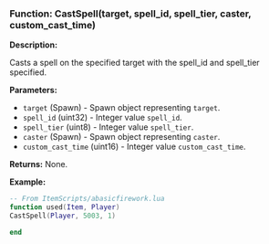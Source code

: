 ### Function: CastSpell(target, spell_id, spell_tier, caster, custom_cast_time)

**Description:**

Casts a spell on the specified target with the spell_id and spell_tier specified.

**Parameters:**
- `target` (Spawn) - Spawn object representing `target`.
- `spell_id` (uint32) - Integer value `spell_id`.
- `spell_tier` (uint8) - Integer value `spell_tier`.
- `caster` (Spawn) - Spawn object representing `caster`.
- `custom_cast_time` (uint16) - Integer value `custom_cast_time`.

**Returns:** None.

**Example:**

```lua
-- From ItemScripts/abasicfirework.lua
function used(Item, Player)
CastSpell(Player, 5003, 1) 

end
```
